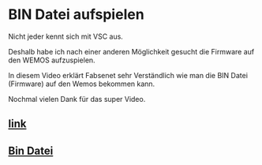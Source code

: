 # BIN Datei aufspielen

Nicht jeder kennt sich mit VSC aus.

Deshalb habe ich nach einer anderen Möglichkeit gesucht die Firmware auf den WEMOS aufzuspielen.

In diesem Video erklärt Fabsenet sehr Verständlich wie man die BIN Datei (Firmware) auf den Wemos bekommen kann.

Nochmal vielen Dank für das super Video.

## [link](https://https://www.youtube.com/watch?v=TrDgyIsYsx4)

## [Bin Datei](Firmware_2.7.bin)

